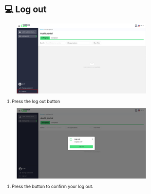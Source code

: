 # 💻 Log out

<figure><img src="../.gitbook/assets/image (4) (1) (1).png" alt=""><figcaption></figcaption></figure>

1. Press the log out button

<figure><img src="../.gitbook/assets/image (6) (1) (1).png" alt=""><figcaption></figcaption></figure>

1. Press the button to confirm your log out.
